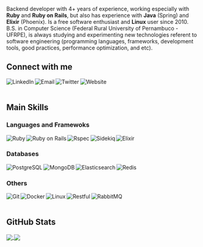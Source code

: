 Backend developer with 4+ years of experience, working especially with **Ruby** and **Ruby on Rails**, but also has experience with **Java** (Spring) and **Elixir** (Phoenix). Is a free software enthusiast and **Linux** user since 2010. B.S. in Computer Science (Federal Rural University of Pernambuco - UFRPE), is always studying and experimenting new technologies referent to software engineering (programming languages, frameworks, development tools, good practices, performance optimization, and etc).

## Connect with me

[<img align="left" alt="LinkedIn" src="https://img.shields.io/badge/linkedin-0077B5.svg?&style=for-the-badge&logo=linkedin&logoColor=white" />][linkedin]

[<img align="left" alt="Email" src="https://img.shields.io/badge/email-EA4335.svg?&style=for-the-badge&logo=gmail&logoColor=white" />][email]

[<img align="left" alt="Twitter" src="https://img.shields.io/badge/twitter-1DA1F2.svg?&style=for-the-badge&logo=twitter&logoColor=white" />][twitter]

[<img align="left" alt="Website" src="https://img.shields.io/badge/Website-dc143c?style=for-the-badge&logo=jekyll&logoColor=white" />][blog]

<br />
<br />


## Main Skills

### Languages and Framewoks

<img align="left" alt="Ruby" src="https://img.shields.io/badge/Ruby-CC342D?style=for-the-badge&logo=ruby&logoColor=white" />

<img align="left" alt="Ruby on Rails" src="https://img.shields.io/badge/Ruby_on_Rails-CC0000?style=for-the-badge&logo=ruby-on-rails&logoColor=white" />

<img align="left" alt="Rspec" src="https://img.shields.io/badge/Rspec-7B68EE?style=for-the-badge&logoColor=#FF4A6D" />

<img align="left" alt="Sidekiq" src="https://img.shields.io/badge/Sidekiq-AE0C41?style=for-the-badge&logoColor=white" />

<img align="left" alt="Elixir" src="https://img.shields.io/badge/Elixir-4B275F?style=for-the-badge&logo=elixir&logoColor=white" />

<br />

### Databases

<img align="left" alt="PostgreSQL" src="https://img.shields.io/badge/PostgreSQL-316192?style=for-the-badge&logo=postgresql&logoColor=white" />

<img align="left" alt="MongoDB" src="https://img.shields.io/badge/MongoDB-4EA94B?style=for-the-badge&logo=mongodb&logoColor=white" />

<img align="left" alt="Elasticsearch" src="https://img.shields.io/badge/Elasticsearch-005571?style=for-the-badge&logo=Elasticsearch&logoColor=white" />

<img align="left" alt="Redis" src="https://img.shields.io/badge/Redis-DC382D?style=for-the-badge&logo=redis&logoColor=white" />

<br />

### Others

<img align="left" alt="Git" src="https://img.shields.io/badge/git-F05032?style=for-the-badge&logo=git&logoColor=white" />

<img align="left" alt="Docker" src="https://img.shields.io/badge/Docker-2496ED?style=for-the-badge&logo=docker&logoColor=white" />

<img align="left" alt="Linux" src="https://img.shields.io/badge/Linux-FCC624?style=for-the-badge&logo=linux&logoColor=black" />

<img align="left" alt="Restful" src="https://img.shields.io/badge/Restful_api-4B0082?style=for-the-badge&logoColor=white" />

<img align="left" alt="RabbitMQ" src="https://img.shields.io/badge/RabbitMQ-FF6600?style=for-the-badge&logo=rabbitmq&logoColor=white" />

<br />
<br />


## GitHub Stats

<a href="https://github-readme-stats.vercel.app/api?username=ramonsantos&hide=contribs">
  <img align="center" src="https://github-readme-stats.vercel.app/api?username=ramonsantos&hide=contribs" />
</a>

<a href="https://github-readme-stats.vercel.app/api/top-langs/?username=ramonsantos">
  <img align="center" src="https://github-readme-stats.vercel.app/api/top-langs/?username=ramonsantos&layout=compact" />
</a>

[blog]: https://ramonsantos.github.io
[linkedin]: https://www.linkedin.com/in/ramon-santos
[email]: mailto:ramonsantos.pe@gmail.com
[twitter]: https://twitter.com/ramonsantos_dev
